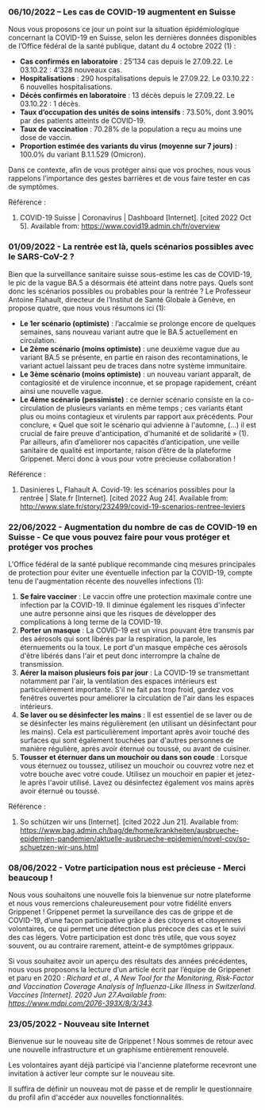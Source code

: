 ### 06/10/2022 – Les cas de COVID-19 augmentent en Suisse

Nous vous proposons ce jour un point sur la situation épidémiologique concernant la COVID-19 en Suisse, selon les dernières données disponibles de l’Office fédéral de la santé publique, datant du 4 octobre 2022 (1) :

-	**Cas confirmés en laboratoire** : 25’134 cas depuis le 27.09.22. Le 03.10.22 : 4’328 nouveaux cas.
-	**Hospitalisations** : 290 hospitalisations depuis le 27.09.22. Le 03.10.22 : 6 nouvelles hospitalisations.
-	**Décès confirmés en laboratoire** : 13 décès depuis le 27.09.22. Le 03.10.22 : 1 décès.
-	**Taux d’occupation des unités de soins intensifs** : 73.50%, dont 3.90% par des patients atteints de COVID-19.
-	**Taux de vaccination** : 70.28% de la population a reçu au moins une dose de vaccin.
-	**Proportion estimée des variants du virus (moyenne sur 7 jours)** : 100.0% du variant B.1.1.529 (Omicron).

Dans ce contexte, afin de vous protéger ainsi que vos proches, nous vous rappelons l’importance des gestes barrières et de vous faire tester en cas de symptômes.

Référence :
1. COVID-⁠19 Suisse | Coronavirus | Dashboard [Internet]. [cited 2022 Oct 5]. Available from: https://www.covid19.admin.ch/fr/overview

### 01/09/2022 - La rentrée est là, quels scénarios possibles avec le SARS-CoV-2 ?

Bien que la surveillance sanitaire suisse sous-estime les cas de COVID-19, le pic de la vague BA.5 a désormais été atteint dans notre pays. Quels sont donc les scénarios possibles ou probables pour la rentrée ? Le Professeur Antoine Flahault, directeur de l’Institut de Santé Globale à Genève, en propose quatre, que nous vous résumons ici (1):
-	**Le 1er scénario (optimiste)** : l’accalmie se prolonge encore de quelques semaines, sans nouveau variant autre que le BA.5 actuellement en circulation.
-	**Le 2ème scénario (moins optimiste)** : une deuxième vague due au variant BA.5 se présente, en partie en raison des recontaminations, le variant actuel laissant peu de traces dans notre système immunitaire.
-	**Le 3ème scénario (moins optimiste)** : un nouveau variant apparaît, de contagiosité et de virulence inconnue, et se propage rapidement, créant ainsi une nouvelle vague.
-	**Le 4ème scénario (pessimiste)** : ce dernier scénario consiste en la co-circulation de plusieurs variants en même temps ; ces variants étant plus ou moins contagieux et virulents par rapport aux précédents.
Pour conclure, « Quel que soit le scénario qui advienne à l'automne, (…) il est crucial de faire preuve d'anticipation, d'humanité et de solidarité » (1). Par ailleurs, afin d’améliorer nos capacités d’anticipation, une veille sanitaire de qualité est importante, raison d’être de la plateforme Grippenet. Merci donc à vous pour votre précieuse collaboration !

Référence :
1.	Dasinieres L, Flahault A. Covid-19: les scénarios possibles pour la rentrée | Slate.fr [Internet]. [cited 2022 Aug 24]. Available from: http://www.slate.fr/story/232499/covid-19-scenarios-rentree-leviers

### 22/06/2022 - Augmentation du nombre de cas de COVID-19 en Suisse - Ce que vous pouvez faire pour vous protéger et protéger vos proches

L'Office fédéral de la santé publique recommande cinq mesures principales de protection pour éviter une éventuelle infection par la COVID-19, compte tenu de l'augmentation récente des nouvelles infections (1):  
1.	**Se faire vacciner** : Le vaccin offre une protection maximale contre une infection par la COVID-19. Il diminue également les risques d'infecter une autre personne ainsi que les risques de développer des complications à long terme de la COVID-19.    
2.	**Porter un masque** : La COVID-19 est un virus pouvant être transmis par des aérosols qui sont libérés par la respiration, la parole, les éternuements ou la toux. Le port d'un masque empêche ces aérosols d'être libérés dans l'air et peut donc interrompre la chaîne de transmission.  
3.	**Aérer la maison plusieurs fois par jour** : La COVID-19 se transmettant notamment par l'air, la ventilation des espaces intérieurs est particulièrement importante. S'il ne fait pas trop froid, gardez vos fenêtres ouvertes pour améliorer la circulation de l'air dans les espaces intérieurs.
4.	**Se laver ou se désinfecter les mains** : Il est essentiel de se laver ou de se désinfecter les mains régulièrement (en utilisant un désinfectant pour les mains). Cela est particulièrement important après avoir touché des surfaces qui sont également touchées par d'autres personnes de manière régulière, après avoir éternué ou toussé, ou avant de cuisiner.
5.	**Tousser et éternuer dans un mouchoir ou dans son coude** : Lorsque vous éternuez ou toussez, utilisez un mouchoir ou couvrez votre nez et votre bouche avec votre coude. Utilisez un mouchoir en papier et jetez-le après l'avoir utilisé. Lavez ou désinfectez également vos mains après avoir éternué ou toussé.

Référence :
1. 	So schützen wir uns [Internet]. [cited 2022 Jun 21]. Available from: https://www.bag.admin.ch/bag/de/home/krankheiten/ausbrueche-epidemien-pandemien/aktuelle-ausbrueche-epidemien/novel-cov/so-schuetzen-wir-uns.html

### 08/06/2022 - Votre participation nous est précieuse - Merci beaucoup !

Nous vous souhaitons une nouvelle fois la bienvenue sur notre plateforme et nous vous remercions chaleureusement pour votre fidélité envers Grippenet ! Grippenet permet la surveillance des cas de grippe et de COVID-19, d’une façon participative grâce à des citoyens et citoyennes volontaires, ce qui permet une détection plus précoce des cas et le suivi des cas légers. Votre participation est donc très utile, que vous soyez souvent, ou au contraire rarement, atteint-e de symptômes grippaux.

Si vous souhaitez avoir un aperçu des résultats des années précédentes, nous vous proposons la lecture d’un article écrit par l’équipe de Grippenet et paru en 2020 : *Richard et al., A New Tool for the Monitoring, Risk-Factor and Vaccination Coverage Analysis of Influenza-Like Illness in Switzerland. Vaccines [Internet]. 2020 Jun 27.Available from: https://www.mdpi.com/2076-393X/8/3/343.*

### 23/05/2022 - Nouveau site Internet
Bienvenue sur le nouveau site de Grippenet ! Nous sommes de retour avec une nouvelle infrastructure et un graphisme entièrement renouvelé.

Les volontaires ayant déjà participé via l'ancienne plateforme recevront une invitation à activer leur compte sur le nouveau site.

Il suffira de définir un nouveau mot de passe et de remplir le questionnaire du profil afin d'accéder aux nouvelles fonctionnalités.
